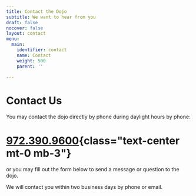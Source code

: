 ```yaml
---
title: Contact the Dojo
subtitle: We want to hear from you
draft: false
nocover: false
layout: contact
menu:
  main:
    identifier: contact
    name: Contact
    weight: 500
    parent: ''

---
```


# Contact Us

You may contact the dojo directly by phone during daylight hours by phone:

# [972.390.9600](tel:9723909600){class="text-center mt-0 mb-3"}

or you may fill out the form below to send a message or question to the dojo.

We will contact you within two business days by phone or email.